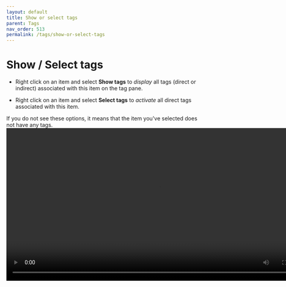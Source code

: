```yaml
---
layout: default
title: Show or select tags
parent: Tags
nav_order: 513
permalink: /tags/show-or-select-tags
---
```


# Show / Select tags

- Right click on an item and select **Show tags** to *display* all tags (direct or indirect) associated with this item on the tag pane.

- Right click on an item and select **Select tags** to *activate* all direct tags associated with this item.

If you do not see these options, it means that the item you've selected does not have any tags.<br/>
<video autoplay loop width="800" controls>
<source src="../img/MP4-Show-Select-Tags.mp4" type="video/mp4">
</video>
